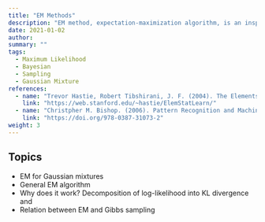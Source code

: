 ```yaml
---
title: "EM Methods"
description: "EM method, expectation-maximization algorithm, is an inspiring iterative method to find the log-likelihood by introducing some intermediate variable such as responsibility."
date: 2021-01-02
author:
summary: ""
tags:
  - Maximum Likelihood
  - Bayesian
  - Sampling
  - Gaussian Mixture
references:
  - name: "Trevor Hastie, Robert Tibshirani, J. F. (2004). The Elements of Statistical Learning (Vol. 99, Issue 466). Springer Science & Business Media."
    link: "https://web.stanford.edu/~hastie/ElemStatLearn/"
  - name: "Christpher M. Bishop. (2006). Pattern Recognition and Machine Learning."
    link: "https://doi.org/978-0387-31073-2"
weight: 3
---
```


## Topics

- EM for Gaussian mixtures
- General EM algorithm
- Why does it work? Decomposition of log-likelihood into KL divergence and
- Relation between EM and Gibbs sampling


